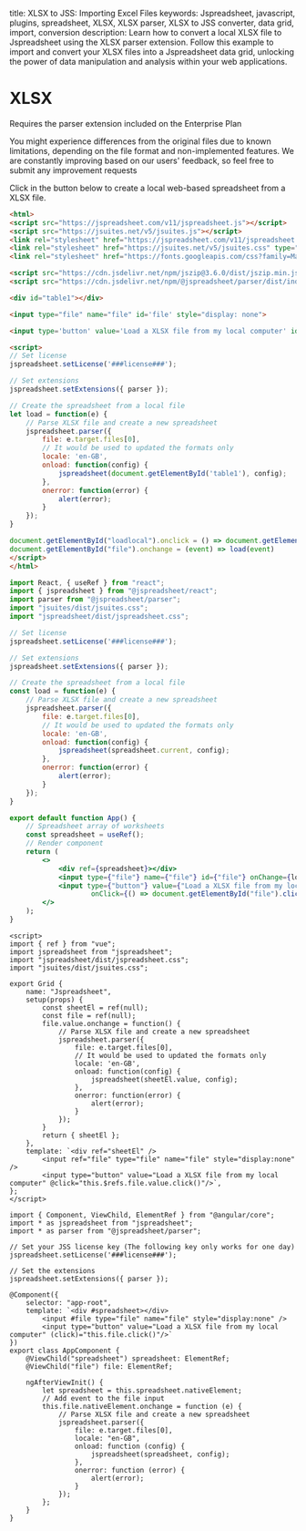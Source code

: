 title: XLSX to JSS: Importing Excel Files
keywords: Jspreadsheet, javascript, plugins, spreadsheet, XLSX, XLSX parser, XLSX to JSS converter, data grid, import, conversion
description: Learn how to convert a local XLSX file to Jspreadsheet using the XLSX parser extension. Follow this example to import and convert your XLSX files into a Jspreadsheet data grid, unlocking the power of data manipulation and analysis within your web applications.

# XLSX

Requires the parser extension included on the Enterprise Plan

You might experience differences from the original files due to known limitations, depending on the file format and non-implemented features. We are constantly improving based on our users' feedback, so feel free to submit any improvement requests 

 Click in the button below to create a local web-based spreadsheet from a XLSX file.   





```html
<html>
<script src="https://jspreadsheet.com/v11/jspreadsheet.js"></script>
<script src="https://jsuites.net/v5/jsuites.js"></script>
<link rel="stylesheet" href="https://jspreadsheet.com/v11/jspreadsheet.css" type="text/css" />
<link rel="stylesheet" href="https://jsuites.net/v5/jsuites.css" type="text/css" />
<link rel="stylesheet" href="https://fonts.googleapis.com/css?family=Material+Icons" />

<script src="https://cdn.jsdelivr.net/npm/jszip@3.6.0/dist/jszip.min.js"></script>
<script src="https://cdn.jsdelivr.net/npm/@jspreadsheet/parser/dist/index.min.js"></script>

<div id="table1"></div>

<input type="file" name="file" id='file' style="display: none">

<input type='button' value='Load a XLSX file from my local computer' id="loadlocal">

<script>
// Set license
jspreadsheet.setLicense('###license###');

// Set extensions
jspreadsheet.setExtensions({ parser });

// Create the spreadsheet from a local file
let load = function(e) {
    // Parse XLSX file and create a new spreadsheet
    jspreadsheet.parser({
        file: e.target.files[0],
        // It would be used to updated the formats only
        locale: 'en-GB',
        onload: function(config) {
            jspreadsheet(document.getElementById('table1'), config);
        },
        onerror: function(error) {
            alert(error);
        }
    });
}

document.getElementById("loadlocal").onclick = () => document.getElementById('file').click()
document.getElementById("file").onchange = (event) => load(event)
</script>
</html>
```
```jsx
import React, { useRef } from "react";
import { jspreadsheet } from "@jspreadsheet/react";
import parser from "@jspreadsheet/parser";
import "jsuites/dist/jsuites.css";
import "jspreadsheet/dist/jspreadsheet.css";

// Set license
jspreadsheet.setLicense('###license###');

// Set extensions
jspreadsheet.setExtensions({ parser });

// Create the spreadsheet from a local file
const load = function(e) {
    // Parse XLSX file and create a new spreadsheet
    jspreadsheet.parser({
        file: e.target.files[0],
        // It would be used to updated the formats only
        locale: 'en-GB',
        onload: function(config) {
            jspreadsheet(spreadsheet.current, config);
        },
        onerror: function(error) {
            alert(error);
        }
    });
}

export default function App() {
    // Spreadsheet array of worksheets
    const spreadsheet = useRef();
    // Render component
    return (
        <>
            <div ref={spreadsheet}></div>
            <input type={"file"} name={"file"} id={"file"} onChange={load} style={{ display: 'none' }} />
            <input type={"button"} value={"Load a XLSX file from my local computer"}
                    onClick={() => document.getElementById("file").click()}>
        </>
    );
}
```
```vue
<script>
import { ref } from "vue";
import jspreadsheet from "jspreadsheet";
import "jspreadsheet/dist/jspreadsheet.css";
import "jsuites/dist/jsuites.css";

export Grid {
    name: "Jspreadsheet",
    setup(props) {
        const sheetEl = ref(null);
        const file = ref(null);
        file.value.onchange = function() {
            // Parse XLSX file and create a new spreadsheet
            jspreadsheet.parser({
                file: e.target.files[0],
                // It would be used to updated the formats only
                locale: 'en-GB',
                onload: function(config) {
                    jspreadsheet(sheetEl.value, config);
                },
                onerror: function(error) {
                    alert(error);
                }
            });
        }
        return { sheetEl };
    },
    template: `<div ref="sheetEl" />
        <input ref="file" type="file" name="file" style="display:none" />
        <input type="button" value="Load a XLSX file from my local computer" @click="this.$refs.file.value.click()"/>`,
};
</script>
```
```angularjs
import { Component, ViewChild, ElementRef } from "@angular/core";
import * as jspreadsheet from "jspreadsheet";
import * as parser from "@jspreadsheet/parser";

// Set your JSS license key (The following key only works for one day)
jspreadsheet.setLicense('###license###');

// Set the extensions
jspreadsheet.setExtensions({ parser });

@Component({
    selector: "app-root",
    template: `<div #spreadsheet></div>
        <input #file type="file" name="file" style="display:none" />
        <input type="button" value="Load a XLSX file from my local computer" (click)="this.file.click()"/>`
})
export class AppComponent {
    @ViewChild("spreadsheet") spreadsheet: ElementRef;
    @ViewChild("file") file: ElementRef;

    ngAfterViewInit() {
        let spreadsheet = this.spreadsheet.nativeElement;
        // Add event to the file input
        this.file.nativeElement.onchange = function (e) {
            // Parse XLSX file and create a new spreadsheet
            jspreadsheet.parser({
                file: e.target.files[0],
                locale: "en-GB",
                onload: function (config) {
                    jspreadsheet(spreadsheet, config);
                },
                onerror: function (error) {
                    alert(error);
                }
            });
        };
    }
}
```
 
